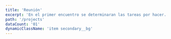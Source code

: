 ```yaml
---
title: 'Reunión'
excerpt: 'En el primer encuentro se determinaran las tareas por hacer.'
path: '/projects'
dataCount: '01'
dynamicClassName: 'item secondary__bg'
---
```


